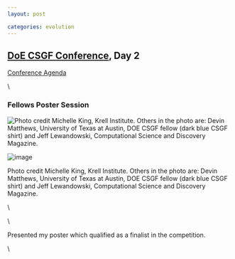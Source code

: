 ```yaml
---
layout: post

categories: evolution
---
```






 





[DoE CSGF Conference](http://www.krellinst.org/conf/csgf/ "http://www.krellinst.org/conf/csgf/"), Day 2
-------------------------------------------------------------------------------------------------------

[Conference
Agenda](http://www.krellinst.org/conf/csgf/2010-conference/conference-agenda "http://www.krellinst.org/conf/csgf/2010-conference/conference-agenda")

\

### Fellows Poster Session

![Photo credit Michelle King, Krell Institute. Others in the photo are:
Devin Matthews, University of Texas at Austin, DOE CSGF fellow (dark
blue CSGF shirt) and Jeff Lewandowski, Computational Science and
Discovery
Magazine.](http://openwetware.org/images/thumb/3/38/CarlPresentsPoster.jpg/300px-CarlPresentsPoster.jpg)

![image](/skins/common/images/magnify-clip.png)

Photo credit Michelle King, Krell Institute. Others in the photo are:
Devin Matthews, University of Texas at Austin, DOE CSGF fellow (dark
blue CSGF shirt) and Jeff Lewandowski, Computational Science and
Discovery Magazine.

\

\

Presented my poster which qualified as a finalist in the competition.

\

